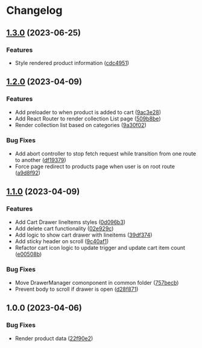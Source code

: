 # Changelog

## [1.3.0](https://github.com/kmishal/React-Ecommerce-app/compare/v1.2.0...v1.3.0) (2023-06-25)


### Features

* Style rendered product information ([cdc4951](https://github.com/kmishal/React-Ecommerce-app/commit/cdc4951471494f6052694d89c95a3c73ad142764))

## [1.2.0](https://github.com/kmishal/React-Ecommerce-app/compare/v1.1.0...v1.2.0) (2023-04-09)


### Features

* Add preloader to when product is added to cart ([9ac3e28](https://github.com/kmishal/React-Ecommerce-app/commit/9ac3e28230e5d9f860ccdf7b35503d4af0a42e35))
* Add React Router to render collection List page ([509b8be](https://github.com/kmishal/React-Ecommerce-app/commit/509b8be3377bb2032ba6a9d743fa81467e13b15c))
* Render collection list based on categories ([9a30f02](https://github.com/kmishal/React-Ecommerce-app/commit/9a30f0299907dbb51538b9231e488c4bbeb5533c))


### Bug Fixes

* Add abort controller to stop fetch request while transition from one route to another ([df19379](https://github.com/kmishal/React-Ecommerce-app/commit/df193792df19603d6352173ef97ba92c70c8daa8))
* Force page redirect to products page when user is on root route ([a9d8f92](https://github.com/kmishal/React-Ecommerce-app/commit/a9d8f92e1aef77a28813be06d9e857083c7e963d))

## [1.1.0](https://github.com/kmishal/React-Ecommerce-app/compare/v1.0.0...v1.1.0) (2023-04-09)


### Features

* Add Cart Drawer lineItems styles ([0d096b3](https://github.com/kmishal/React-Ecommerce-app/commit/0d096b39b1b556a1e9ff9e6f23f14763f4b5a4b9))
* Add delete cart functionality ([02e929c](https://github.com/kmishal/React-Ecommerce-app/commit/02e929c4728382ac4b2c47c71cbcfcbe00a2744d))
* Add logic to show cart drawer with lineitems ([39df374](https://github.com/kmishal/React-Ecommerce-app/commit/39df37457b905c96b7aa8e64f4486a44eeb81757))
* Add sticky header on scroll ([9c40af1](https://github.com/kmishal/React-Ecommerce-app/commit/9c40af1227fa27856c7ed59b8e4108c6fc7a46d7))
* Refactor cart icon logic to update trigger and update cart item count ([e00508b](https://github.com/kmishal/React-Ecommerce-app/commit/e00508bd624745cfb5712f017aea410f518b18fb))


### Bug Fixes

* Move DrawerManager comonponent in common folder ([757becb](https://github.com/kmishal/React-Ecommerce-app/commit/757becb0d7d24f99429915c4afb92ceb3def9987))
* Prevent body to scroll if drawer is open ([d28f871](https://github.com/kmishal/React-Ecommerce-app/commit/d28f8714a8e1a7f1278f55fdca1e5083147872f6))

## 1.0.0 (2023-04-06)


### Bug Fixes

* Render product data ([22f90e2](https://github.com/kmishal/React-Ecommerce-app/commit/22f90e23e4a054773972a772272a3da4835b023b))
